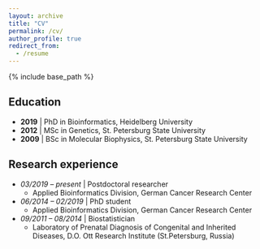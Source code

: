 ```yaml
---
layout: archive
title: "CV"
permalink: /cv/
author_profile: true
redirect_from:
  - /resume
---
```


{% include base_path %}

## Education
* **2019** \| PhD in Bioinformatics, Heidelberg University 
* **2012** \| MSc in Genetics, St. Petersburg State University 
* **2009** \| BSc in Molecular Biophysics, St. Petersburg State University 

## Research experience
* *03/2019 – present* \| Postdoctoral researcher
  * Applied Bioinformatics Division, German Cancer Research Center
* *06/2014 – 02/2019* \| PhD student
  * Applied Bioinformatics Division, German Cancer Research Center
* *09/2011 – 08/2014* \| Biostatistician
  * Laboratory of Prenatal Diagnosis of Congenital and Inherited Diseases, D.O. Ott Research Institute (St.Petersburg, Russia)
